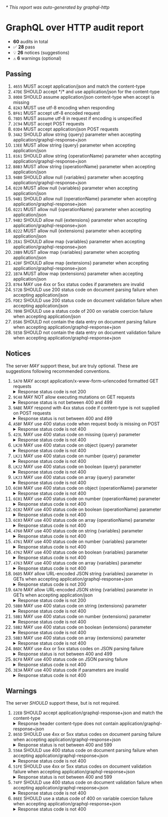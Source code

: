 <i>* This report was auto-generated by graphql-http</i>

<h1>GraphQL over HTTP audit report</h1>

<ul>
<li><b>60</b> audits in total</li>
<li><span style="font-family: monospace">✅</span> <b>28</b> pass</li>
<li><span style="font-family: monospace">💡</span> <b>26</b> notices (suggestions)</li>
<li><span style="font-family: monospace">⚠️</span> <b>6</b> warnings (optional)</li>
</ul>

<h2>Passing</h2>
<ol>
<li><code>4655</code> MUST accept application/json and match the content-type</li>
<li><code>47DE</code> SHOULD accept */* and use application/json for the content-type</li>
<li><code>80D8</code> SHOULD assume application/json content-type when accept is missing</li>
<li><code>82A3</code> MUST use utf-8 encoding when responding</li>
<li><code>BF61</code> MUST accept utf-8 encoded request</li>
<li><code>78D5</code> MUST assume utf-8 in request if encoding is unspecified</li>
<li><code>2C94</code> MUST accept POST requests</li>
<li><code>03D4</code> MUST accept application/json POST requests</li>
<li><code>34A2</code> SHOULD allow string {query} parameter when accepting application/graphql-response+json</li>
<li><code>13EE</code> MUST allow string {query} parameter when accepting application/json</li>
<li><code>8161</code> SHOULD allow string {operationName} parameter when accepting application/graphql-response+json</li>
<li><code>B8B3</code> MUST allow string {operationName} parameter when accepting application/json</li>
<li><code>94B0</code> SHOULD allow null {variables} parameter when accepting application/graphql-response+json</li>
<li><code>0220</code> MUST allow null {variables} parameter when accepting application/json</li>
<li><code>94B1</code> SHOULD allow null {operationName} parameter when accepting application/graphql-response+json</li>
<li><code>0221</code> MUST allow null {operationName} parameter when accepting application/json</li>
<li><code>94B2</code> SHOULD allow null {extensions} parameter when accepting application/graphql-response+json</li>
<li><code>0222</code> MUST allow null {extensions} parameter when accepting application/json</li>
<li><code>2EA1</code> SHOULD allow map {variables} parameter when accepting application/graphql-response+json</li>
<li><code>28B9</code> MUST allow map {variables} parameter when accepting application/json</li>
<li><code>428F</code> SHOULD allow map {extensions} parameter when accepting application/graphql-response+json</li>
<li><code>1B7A</code> MUST allow map {extensions} parameter when accepting application/json</li>
<li><code>8764</code> MAY use 4xx or 5xx status codes if parameters are invalid</li>
<li><code>572B</code> SHOULD use 200 status code on document parsing failure when accepting application/json</li>
<li><code>FDE2</code> SHOULD use 200 status code on document validation failure when accepting application/json</li>
<li><code>7B9B</code> SHOULD use a status code of 200 on variable coercion failure when accepting application/json</li>
<li><code>D586</code> SHOULD not contain the data entry on document parsing failure when accepting application/graphql-response+json</li>
<li><code>5E5B</code> SHOULD not contain the data entry on document validation failure when accepting application/graphql-response+json</li>
</ol>

<h2>Notices</h2>
The server <i>MAY</i> support these, but are truly optional. These are suggestions following recommended conventions.
<ol>
<li><code>5A70</code> MAY accept application/x-www-form-urlencoded formatted GET requests
<details>
<summary>Response status code is not 200</summary>
<pre><code class="lang-json">{
  "statusText": "Server Error",
  "status": 500,
  "headers": {
    "server": "Jetty(11.0.20)",
    "date": "<timestamp>",
    "content-type": "text/html;charset=iso-8859-1",
    "content-length": "4146",
    "connection": "close",
    "cache-control": "must-revalidate,no-cache,no-store"
  },
  "body": "<html omitted>"
}
</code></pre>
</details>
</li>
<li><code>9C48</code> MAY NOT allow executing mutations on GET requests
<details>
<summary>Response status is not between 400 and 499</summary>
<pre><code class="lang-json">{
  "statusText": "Server Error",
  "status": 500,
  "headers": {
    "server": "Jetty(11.0.20)",
    "date": "<timestamp>",
    "connection": "close",
    "cache-control": "must-revalidate,no-cache,no-store"
  },
  "body": null
}
</code></pre>
</details>
</li>
<li><code>9ABE</code> MAY respond with 4xx status code if content-type is not supplied on POST requests
<details>
<summary>Response status is not between 400 and 499</summary>
<pre><code class="lang-json">{
  "statusText": "Server Error",
  "status": 500,
  "headers": {
    "server": "Jetty(11.0.20)",
    "date": "<timestamp>",
    "content-type": "text/html;charset=iso-8859-1",
    "content-length": "4076",
    "connection": "close",
    "cache-control": "must-revalidate,no-cache,no-store"
  },
  "body": "<html omitted>"
}
</code></pre>
</details>
</li>
<li><code>A5BF</code> MAY use 400 status code when request body is missing on POST
<details>
<summary>Response status code is not 400</summary>
<pre><code class="lang-json">{
  "statusText": "Server Error",
  "status": 500,
  "headers": {
    "server": "Jetty(11.0.20)",
    "date": "<timestamp>",
    "content-type": "text/html;charset=iso-8859-1",
    "content-length": "4076",
    "connection": "close",
    "cache-control": "must-revalidate,no-cache,no-store"
  },
  "body": "<html omitted>"
}
</code></pre>
</details>
</li>
<li><code>423L</code> MAY use 400 status code on missing {query} parameter
<details>
<summary>Response status code is not 400</summary>
<pre><code class="lang-json">{
  "statusText": "Server Error",
  "status": 500,
  "headers": {
    "server": "Jetty(11.0.20)",
    "date": "<timestamp>",
    "connection": "close",
    "cache-control": "must-revalidate,no-cache,no-store"
  },
  "body": null
}
</code></pre>
</details>
</li>
<li><code>LKJ0</code> MAY use 400 status code on object {query} parameter
<details>
<summary>Response status code is not 400</summary>
<pre><code class="lang-json">{
  "statusText": "Server Error",
  "status": 500,
  "headers": {
    "server": "Jetty(11.0.20)",
    "date": "<timestamp>",
    "content-type": "text/html;charset=iso-8859-1",
    "content-length": "3512",
    "connection": "close",
    "cache-control": "must-revalidate,no-cache,no-store"
  },
  "body": "<html omitted>"
}
</code></pre>
</details>
</li>
<li><code>LKJ1</code> MAY use 400 status code on number {query} parameter
<details>
<summary>Response status code is not 400</summary>
<pre><code class="lang-json">{
  "statusText": "Server Error",
  "status": 500,
  "headers": {
    "server": "Jetty(11.0.20)",
    "date": "<timestamp>",
    "content-type": "text/html;charset=iso-8859-1",
    "content-length": "3512",
    "connection": "close",
    "cache-control": "must-revalidate,no-cache,no-store"
  },
  "body": "<html omitted>"
}
</code></pre>
</details>
</li>
<li><code>LKJ2</code> MAY use 400 status code on boolean {query} parameter
<details>
<summary>Response status code is not 400</summary>
<pre><code class="lang-json">{
  "statusText": "Server Error",
  "status": 500,
  "headers": {
    "server": "Jetty(11.0.20)",
    "date": "<timestamp>",
    "content-type": "text/html;charset=iso-8859-1",
    "content-length": "4076",
    "connection": "close",
    "cache-control": "must-revalidate,no-cache,no-store"
  },
  "body": "<html omitted>"
}
</code></pre>
</details>
</li>
<li><code>LKJ3</code> MAY use 400 status code on array {query} parameter
<details>
<summary>Response status code is not 400</summary>
<pre><code class="lang-json">{
  "statusText": "Server Error",
  "status": 500,
  "headers": {
    "server": "Jetty(11.0.20)",
    "date": "<timestamp>",
    "content-type": "text/html;charset=iso-8859-1",
    "content-length": "4076",
    "connection": "close",
    "cache-control": "must-revalidate,no-cache,no-store"
  },
  "body": "<html omitted>"
}
</code></pre>
</details>
</li>
<li><code>6C00</code> MAY use 400 status code on object {operationName} parameter
<details>
<summary>Response status code is not 400</summary>
<pre><code class="lang-json">{
  "statusText": "OK",
  "status": 200,
  "headers": {
    "transfer-encoding": "chunked",
    "server": "Jetty(11.0.20)",
    "date": "<timestamp>",
    "content-type": "application/json"
  },
  "body": {
    "data": {
      "__typename": "Query"
    }
  }
}
</code></pre>
</details>
</li>
<li><code>6C01</code> MAY use 400 status code on number {operationName} parameter
<details>
<summary>Response status code is not 400</summary>
<pre><code class="lang-json">{
  "statusText": "OK",
  "status": 200,
  "headers": {
    "transfer-encoding": "chunked",
    "server": "Jetty(11.0.20)",
    "date": "<timestamp>",
    "content-type": "application/json"
  },
  "body": {
    "data": {
      "__typename": "Query"
    }
  }
}
</code></pre>
</details>
</li>
<li><code>6C02</code> MAY use 400 status code on boolean {operationName} parameter
<details>
<summary>Response status code is not 400</summary>
<pre><code class="lang-json">{
  "statusText": "OK",
  "status": 200,
  "headers": {
    "transfer-encoding": "chunked",
    "server": "Jetty(11.0.20)",
    "date": "<timestamp>",
    "content-type": "application/json"
  },
  "body": {
    "data": {
      "__typename": "Query"
    }
  }
}
</code></pre>
</details>
</li>
<li><code>6C03</code> MAY use 400 status code on array {operationName} parameter
<details>
<summary>Response status code is not 400</summary>
<pre><code class="lang-json">{
  "statusText": "OK",
  "status": 200,
  "headers": {
    "transfer-encoding": "chunked",
    "server": "Jetty(11.0.20)",
    "date": "<timestamp>",
    "content-type": "application/json"
  },
  "body": {
    "data": {
      "__typename": "Query"
    }
  }
}
</code></pre>
</details>
</li>
<li><code>4760</code> MAY use 400 status code on string {variables} parameter
<details>
<summary>Response status code is not 400</summary>
<pre><code class="lang-json">{
  "statusText": "OK",
  "status": 200,
  "headers": {
    "transfer-encoding": "chunked",
    "server": "Jetty(11.0.20)",
    "date": "<timestamp>",
    "content-type": "application/json"
  },
  "body": {
    "data": {
      "__typename": "Query"
    }
  }
}
</code></pre>
</details>
</li>
<li><code>4761</code> MAY use 400 status code on number {variables} parameter
<details>
<summary>Response status code is not 400</summary>
<pre><code class="lang-json">{
  "statusText": "OK",
  "status": 200,
  "headers": {
    "transfer-encoding": "chunked",
    "server": "Jetty(11.0.20)",
    "date": "<timestamp>",
    "content-type": "application/json"
  },
  "body": {
    "data": {
      "__typename": "Query"
    }
  }
}
</code></pre>
</details>
</li>
<li><code>4762</code> MAY use 400 status code on boolean {variables} parameter
<details>
<summary>Response status code is not 400</summary>
<pre><code class="lang-json">{
  "statusText": "OK",
  "status": 200,
  "headers": {
    "transfer-encoding": "chunked",
    "server": "Jetty(11.0.20)",
    "date": "<timestamp>",
    "content-type": "application/json"
  },
  "body": {
    "data": {
      "__typename": "Query"
    }
  }
}
</code></pre>
</details>
</li>
<li><code>4763</code> MAY use 400 status code on array {variables} parameter
<details>
<summary>Response status code is not 400</summary>
<pre><code class="lang-json">{
  "statusText": "OK",
  "status": 200,
  "headers": {
    "transfer-encoding": "chunked",
    "server": "Jetty(11.0.20)",
    "date": "<timestamp>",
    "content-type": "application/json"
  },
  "body": {
    "data": {
      "__typename": "Query"
    }
  }
}
</code></pre>
</details>
</li>
<li><code>D6D5</code> MAY allow URL-encoded JSON string {variables} parameter in GETs when accepting application/graphql-response+json
<details>
<summary>Response status code is not 200</summary>
<pre><code class="lang-json">{
  "statusText": "Server Error",
  "status": 500,
  "headers": {
    "server": "Jetty(11.0.20)",
    "date": "<timestamp>",
    "connection": "close",
    "cache-control": "must-revalidate,no-cache,no-store"
  },
  "body": null
}
</code></pre>
</details>
</li>
<li><code>6A70</code> MAY allow URL-encoded JSON string {variables} parameter in GETs when accepting application/json
<details>
<summary>Response status code is not 200</summary>
<pre><code class="lang-json">{
  "statusText": "Server Error",
  "status": 500,
  "headers": {
    "server": "Jetty(11.0.20)",
    "date": "<timestamp>",
    "content-type": "application/json",
    "content-length": "256",
    "connection": "close",
    "cache-control": "must-revalidate,no-cache,no-store"
  },
  "body": {
    "url": "/graphql",
    "status": "500",
    "servlet": "org.eclipse.jetty.servlet.ServletHandler$Default404Servlet-25de3688",
    "message": "java.lang.AssertionError: Assert failed: (string? query)",
    "cause0": "java.lang.AssertionError: Assert failed: (string? query)"
  }
}
</code></pre>
</details>
</li>
<li><code>58B0</code> MAY use 400 status code on string {extensions} parameter
<details>
<summary>Response status code is not 400</summary>
<pre><code class="lang-json">{
  "statusText": "OK",
  "status": 200,
  "headers": {
    "transfer-encoding": "chunked",
    "server": "Jetty(11.0.20)",
    "date": "<timestamp>",
    "content-type": "application/json"
  },
  "body": {
    "data": {
      "__typename": "Query"
    }
  }
}
</code></pre>
</details>
</li>
<li><code>58B1</code> MAY use 400 status code on number {extensions} parameter
<details>
<summary>Response status code is not 400</summary>
<pre><code class="lang-json">{
  "statusText": "OK",
  "status": 200,
  "headers": {
    "transfer-encoding": "chunked",
    "server": "Jetty(11.0.20)",
    "date": "<timestamp>",
    "content-type": "application/json"
  },
  "body": {
    "data": {
      "__typename": "Query"
    }
  }
}
</code></pre>
</details>
</li>
<li><code>58B2</code> MAY use 400 status code on boolean {extensions} parameter
<details>
<summary>Response status code is not 400</summary>
<pre><code class="lang-json">{
  "statusText": "OK",
  "status": 200,
  "headers": {
    "transfer-encoding": "chunked",
    "server": "Jetty(11.0.20)",
    "date": "<timestamp>",
    "content-type": "application/json"
  },
  "body": {
    "data": {
      "__typename": "Query"
    }
  }
}
</code></pre>
</details>
</li>
<li><code>58B3</code> MAY use 400 status code on array {extensions} parameter
<details>
<summary>Response status code is not 400</summary>
<pre><code class="lang-json">{
  "statusText": "OK",
  "status": 200,
  "headers": {
    "transfer-encoding": "chunked",
    "server": "Jetty(11.0.20)",
    "date": "<timestamp>",
    "content-type": "application/json"
  },
  "body": {
    "data": {
      "__typename": "Query"
    }
  }
}
</code></pre>
</details>
</li>
<li><code>B6DC</code> MAY use 4xx or 5xx status codes on JSON parsing failure
<details>
<summary>Response status is not between 400 and 499</summary>
<pre><code class="lang-json">{
  "statusText": "Server Error",
  "status": 500,
  "headers": {
    "server": "Jetty(11.0.20)",
    "date": "<timestamp>",
    "content-type": "text/html;charset=iso-8859-1",
    "content-length": "26184",
    "connection": "close"
  },
  "body": "<html omitted>"
}
</code></pre>
</details>
</li>
<li><code>BCF8</code> MAY use 400 status code on JSON parsing failure
<details>
<summary>Response status code is not 400</summary>
<pre><code class="lang-json">{
  "statusText": "Server Error",
  "status": 500,
  "headers": {
    "server": "Jetty(11.0.20)",
    "date": "<timestamp>",
    "connection": "close"
  },
  "body": null
}
</code></pre>
</details>
</li>
<li><code>3E3A</code> MAY use 400 status code if parameters are invalid
<details>
<summary>Response status code is not 400</summary>
<pre><code class="lang-json">{
  "statusText": "Server Error",
  "status": 500,
  "headers": {
    "server": "Jetty(11.0.20)",
    "date": "<timestamp>",
    "content-type": "text/html;charset=iso-8859-1",
    "content-length": "3512",
    "connection": "close",
    "cache-control": "must-revalidate,no-cache,no-store"
  },
  "body": "<html omitted>"
}
</code></pre>
</details>
</li>
</ol>

<h2>Warnings</h2>
The server <i>SHOULD</i> support these, but is not required.
<ol>
<li><code>22EB</code> SHOULD accept application/graphql-response+json and match the content-type
<details>
<summary>Response header content-type does not contain application/graphql-response+json</summary>
<pre><code class="lang-json">{
  "statusText": "OK",
  "status": 200,
  "headers": {
    "transfer-encoding": "chunked",
    "server": "Jetty(11.0.20)",
    "date": "<timestamp>",
    "content-type": "application/json"
  },
  "body": {
    "data": {
      "__typename": "Query"
    }
  }
}
</code></pre>
</details>
</li>
<li><code>865D</code> SHOULD use 4xx or 5xx status codes on document parsing failure when accepting application/graphql-response+json
<details>
<summary>Response status is not between 400 and 599</summary>
<pre><code class="lang-json">{
  "statusText": "OK",
  "status": 200,
  "headers": {
    "transfer-encoding": "chunked",
    "server": "Jetty(11.0.20)",
    "date": "<timestamp>",
    "content-type": "application/json"
  },
  "body": {
    "errors": [
      {
        "message": "Failed to parse GraphQL query.",
        "extensions": {
          "errors": [
            {
              "message": "mismatched input '<EOF>' expecting {'query', 'mutation', 'subscription', '...', NameId}",
              "locations": [
                {
                  "line": 1,
                  "column": null
                }
              ]
            }
          ]
        }
      }
    ]
  }
}
</code></pre>
</details>
</li>
<li><code>556A</code> SHOULD use 400 status code on document parsing failure when accepting application/graphql-response+json
<details>
<summary>Response status code is not 400</summary>
<pre><code class="lang-json">{
  "statusText": "OK",
  "status": 200,
  "headers": {
    "transfer-encoding": "chunked",
    "server": "Jetty(11.0.20)",
    "date": "<timestamp>",
    "content-type": "application/json"
  },
  "body": {
    "errors": [
      {
        "message": "Failed to parse GraphQL query.",
        "extensions": {
          "errors": [
            {
              "message": "mismatched input '<EOF>' expecting {'query', 'mutation', 'subscription', '...', NameId}",
              "locations": [
                {
                  "line": 1,
                  "column": null
                }
              ]
            }
          ]
        }
      }
    ]
  }
}
</code></pre>
</details>
</li>
<li><code>51FE</code> SHOULD use 4xx or 5xx status codes on document validation failure when accepting application/graphql-response+json
<details>
<summary>Response status is not between 400 and 599</summary>
<pre><code class="lang-json">{
  "statusText": "OK",
  "status": 200,
  "headers": {
    "transfer-encoding": "chunked",
    "server": "Jetty(11.0.20)",
    "date": "<timestamp>",
    "content-type": "application/json"
  },
  "body": {
    "errors": [
      {
        "message": "Failed to parse GraphQL query.",
        "extensions": {
          "errors": [
            {
              "message": "extraneous input '8' expecting {'query', 'mutation', 'subscription', '...', NameId}",
              "locations": [
                {
                  "line": 1,
                  "column": null
                }
              ]
            }
          ]
        }
      }
    ]
  }
}
</code></pre>
</details>
</li>
<li><code>74FF</code> SHOULD use 400 status code on document validation failure when accepting application/graphql-response+json
<details>
<summary>Response status code is not 400</summary>
<pre><code class="lang-json">{
  "statusText": "OK",
  "status": 200,
  "headers": {
    "transfer-encoding": "chunked",
    "server": "Jetty(11.0.20)",
    "date": "<timestamp>",
    "content-type": "application/json"
  },
  "body": {
    "errors": [
      {
        "message": "Failed to parse GraphQL query.",
        "extensions": {
          "errors": [
            {
              "message": "extraneous input '8' expecting {'query', 'mutation', 'subscription', '...', NameId}",
              "locations": [
                {
                  "line": 1,
                  "column": null
                }
              ]
            }
          ]
        }
      }
    ]
  }
}
</code></pre>
</details>
</li>
<li><code>86EE</code> SHOULD use a status code of 400 on variable coercion failure when accepting application/graphql-response+json
<details>
<summary>Response status code is not 400</summary>
<pre><code class="lang-json">{
  "statusText": "OK",
  "status": 200,
  "headers": {
    "transfer-encoding": "chunked",
    "server": "Jetty(11.0.20)",
    "date": "<timestamp>",
    "content-type": "application/json"
  },
  "body": {
    "data": {
      "__typename": "Query"
    }
  }
}
</code></pre>
</details>
</li>
</ol>

